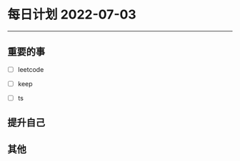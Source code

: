 #  每日计划 2022-07-03
---
## 重要的事
- [ ]  leetcode
- [ ]  keep
- [ ]  ts



## 提升自己

  



## 其他








